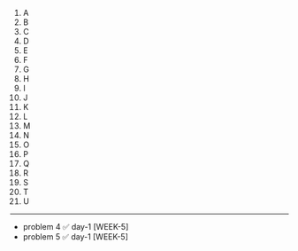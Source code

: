 1. A
2. B
3. C
4. D
5. E
6. F
7. G
8. H
9. I
10. J
11. K
12. L
13. M
14. N
15. O
16. P
17. Q
18. R
19. S
20. T
21. U
---
-  problem 4 ✅ day-1 [WEEK-5]
-  problem 5 ✅ day-1 [WEEK-5]